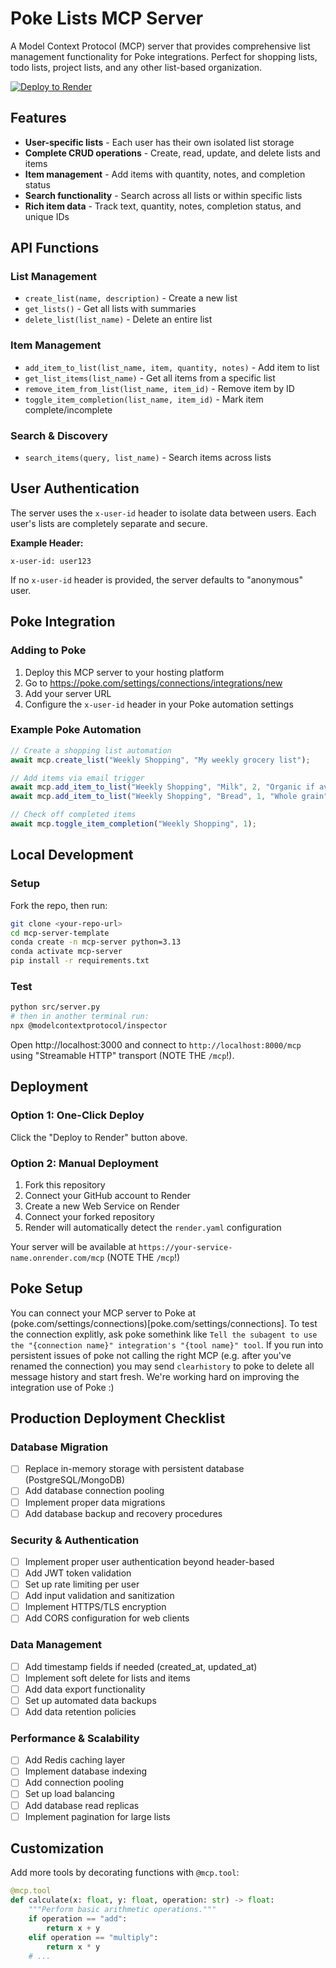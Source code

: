 # Poke Lists MCP Server

A Model Context Protocol (MCP) server that provides comprehensive list management functionality for Poke integrations. Perfect for shopping lists, todo lists, project lists, and any other list-based organization.

[![Deploy to Render](https://render.com/images/deploy-to-render-button.svg)](https://render.com/deploy?repo=https://github.com/InteractionCo/mcp-server-template)

## Features

- **User-specific lists** - Each user has their own isolated list storage
- **Complete CRUD operations** - Create, read, update, and delete lists and items
- **Item management** - Add items with quantity, notes, and completion status
- **Search functionality** - Search across all lists or within specific lists
- **Rich item data** - Track text, quantity, notes, completion status, and unique IDs

## API Functions

### List Management
- `create_list(name, description)` - Create a new list
- `get_lists()` - Get all lists with summaries
- `delete_list(list_name)` - Delete an entire list

### Item Management
- `add_item_to_list(list_name, item, quantity, notes)` - Add item to list
- `get_list_items(list_name)` - Get all items from a specific list
- `remove_item_from_list(list_name, item_id)` - Remove item by ID
- `toggle_item_completion(list_name, item_id)` - Mark item complete/incomplete

### Search & Discovery
- `search_items(query, list_name)` - Search items across lists

## User Authentication

The server uses the `x-user-id` header to isolate data between users. Each user's lists are completely separate and secure.

**Example Header:**
```
x-user-id: user123
```

If no `x-user-id` header is provided, the server defaults to "anonymous" user.

## Poke Integration

### Adding to Poke
1. Deploy this MCP server to your hosting platform
2. Go to https://poke.com/settings/connections/integrations/new
3. Add your server URL
4. Configure the `x-user-id` header in your Poke automation settings

### Example Poke Automation
```javascript
// Create a shopping list automation
await mcp.create_list("Weekly Shopping", "My weekly grocery list");

// Add items via email trigger
await mcp.add_item_to_list("Weekly Shopping", "Milk", 2, "Organic if available");
await mcp.add_item_to_list("Weekly Shopping", "Bread", 1, "Whole grain");

// Check off completed items
await mcp.toggle_item_completion("Weekly Shopping", 1);
```

## Local Development

### Setup

Fork the repo, then run:

```bash
git clone <your-repo-url>
cd mcp-server-template
conda create -n mcp-server python=3.13
conda activate mcp-server
pip install -r requirements.txt
```

### Test

```bash
python src/server.py
# then in another terminal run:
npx @modelcontextprotocol/inspector
```

Open http://localhost:3000 and connect to `http://localhost:8000/mcp` using "Streamable HTTP" transport (NOTE THE `/mcp`!).

## Deployment

### Option 1: One-Click Deploy
Click the "Deploy to Render" button above.

### Option 2: Manual Deployment
1. Fork this repository
2. Connect your GitHub account to Render
3. Create a new Web Service on Render
4. Connect your forked repository
5. Render will automatically detect the `render.yaml` configuration

Your server will be available at `https://your-service-name.onrender.com/mcp` (NOTE THE `/mcp`!)

## Poke Setup

You can connect your MCP server to Poke at (poke.com/settings/connections)[poke.com/settings/connections].
To test the connection explitly, ask poke somethink like `Tell the subagent to use the "{connection name}" integration's "{tool name}" tool`.
If you run into persistent issues of poke not calling the right MCP (e.g. after you've renamed the connection) you may send `clearhistory` to poke to delete all message history and start fresh.
We're working hard on improving the integration use of Poke :)


## Production Deployment Checklist

### Database Migration
- [ ] Replace in-memory storage with persistent database (PostgreSQL/MongoDB)
- [ ] Add database connection pooling
- [ ] Implement proper data migrations
- [ ] Add database backup and recovery procedures

### Security & Authentication
- [ ] Implement proper user authentication beyond header-based
- [ ] Add JWT token validation
- [ ] Set up rate limiting per user
- [ ] Add input validation and sanitization
- [ ] Implement HTTPS/TLS encryption
- [ ] Add CORS configuration for web clients

### Data Management
- [ ] Add timestamp fields if needed (created_at, updated_at)
- [ ] Implement soft delete for lists and items
- [ ] Add data export functionality
- [ ] Set up automated data backups
- [ ] Add data retention policies

### Performance & Scalability
- [ ] Add Redis caching layer
- [ ] Implement database indexing
- [ ] Add connection pooling
- [ ] Set up load balancing
- [ ] Add database read replicas
- [ ] Implement pagination for large lists

## Customization

Add more tools by decorating functions with `@mcp.tool`:

```python
@mcp.tool
def calculate(x: float, y: float, operation: str) -> float:
    """Perform basic arithmetic operations."""
    if operation == "add":
        return x + y
    elif operation == "multiply":
        return x * y
    # ...
```
